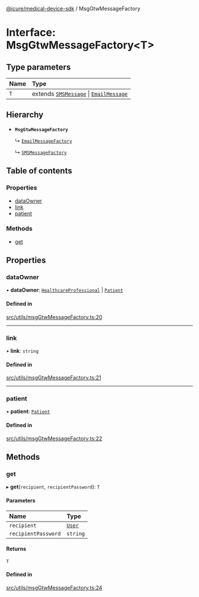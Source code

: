 [@icure/medical-device-sdk](../modules.md) / MsgGtwMessageFactory

# Interface: MsgGtwMessageFactory<T\>

## Type parameters

| Name | Type |
| :------ | :------ |
| `T` | extends [`SMSMessage`](../modules.md#smsmessage) \| [`EmailMessage`](../modules.md#emailmessage) |

## Hierarchy

- **`MsgGtwMessageFactory`**

  ↳ [`EmailMessageFactory`](EmailMessageFactory.md)

  ↳ [`SMSMessageFactory`](SMSMessageFactory.md)

## Table of contents

### Properties

- [dataOwner](MsgGtwMessageFactory.md#dataowner)
- [link](MsgGtwMessageFactory.md#link)
- [patient](MsgGtwMessageFactory.md#patient)

### Methods

- [get](MsgGtwMessageFactory.md#get)

## Properties

### dataOwner

• **dataOwner**: [`HealthcareProfessional`](../classes/HealthcareProfessional.md) \| [`Patient`](../classes/Patient.md)

#### Defined in

[src/utils/msgGtwMessageFactory.ts:20](https://github.com/icure/icure-medical-device-js-sdk/blob/4df0728/src/utils/msgGtwMessageFactory.ts#L20)

___

### link

• **link**: `string`

#### Defined in

[src/utils/msgGtwMessageFactory.ts:21](https://github.com/icure/icure-medical-device-js-sdk/blob/4df0728/src/utils/msgGtwMessageFactory.ts#L21)

___

### patient

• **patient**: [`Patient`](../classes/Patient.md)

#### Defined in

[src/utils/msgGtwMessageFactory.ts:22](https://github.com/icure/icure-medical-device-js-sdk/blob/4df0728/src/utils/msgGtwMessageFactory.ts#L22)

## Methods

### get

▸ **get**(`recipient`, `recipientPassword`): `T`

#### Parameters

| Name | Type |
| :------ | :------ |
| `recipient` | [`User`](../classes/User.md) |
| `recipientPassword` | `string` |

#### Returns

`T`

#### Defined in

[src/utils/msgGtwMessageFactory.ts:24](https://github.com/icure/icure-medical-device-js-sdk/blob/4df0728/src/utils/msgGtwMessageFactory.ts#L24)

